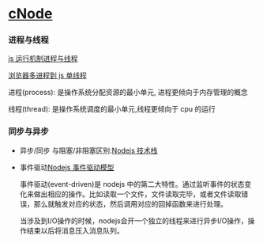 <!--
 * @Author: TerryMin
 * @Date: 2023-01-02 09:51:15
 * @LastEditors: TerryMin
 * @LastEditTime: 2023-01-31 11:11:27
 * @Description: file not
-->

# [cNode](https://cnodejs.org/)

### 进程与线程

[js 运行机制进程与线程](https://blog.csdn.net/dreamingbaobei3/article/details/89513338)

[浏览器多进程到 js 单线程](https://segmentfault.com/a/1190000012925872)

进程(process): 是操作系统分配资源的最小单元, 进程更倾向于内存管理的概念

线程(thread): 是操作系统调度的最小单元,线程更倾向于 cpu 的运行

### 同步与异步
- 异步/同步 与阻塞/非阻塞区别:[Nodejs 技术栈](https://github.com/qufei1993/Nodejs-Roadmap)

- 事件驱动[Nodejs 事件驱动模型](https://blog.csdn.net/u010285974/article/details/84383557)

  事件驱动(event-driven)是 nodejs 中的第二大特性。通过监听事件的状态变化来做出相应的操作。比如读取一个文件，文件读取完毕，或者文件读取错误，那么就触发对应的状态，然后调用对应的回掉函数来进行处理。

  当涉及到I/O操作的时候，nodejs会开一个独立的线程来进行异步I/O操作，操作结束以后将消息压入消息队列。
